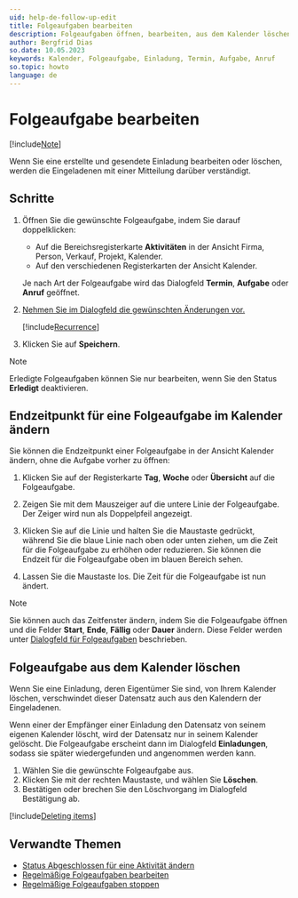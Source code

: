 ```yaml
---
uid: help-de-follow-up-edit
title: Folgeaufgaben bearbeiten
description: Folgeaufgaben öffnen, bearbeiten, aus dem Kalender löschen; Endzeitpunkt für eine Folgeaufgabe im Kalender ändern; Einladung bearbeiten oder löschen
author: Bergfrid Dias
so.date: 10.05.2023
keywords: Kalender, Folgeaufgabe, Einladung, Termin, Aufgabe, Anruf
so.topic: howto
language: de
---
```


# Folgeaufgabe bearbeiten

[!include[Note](includes/note-edit-followup.md)]

Wenn Sie eine erstellte und gesendete Einladung bearbeiten oder löschen, werden die Eingeladenen mit einer Mitteilung darüber verständigt.

## Schritte

1. Öffnen Sie die gewünschte Folgeaufgabe, indem Sie darauf doppelklicken:

    * Auf die Bereichsregisterkarte **Aktivitäten** in der Ansicht Firma, Person, Verkauf, Projekt, Kalender.
    * Auf den verschiedenen Registerkarten der Ansicht Kalender.

    Je nach Art der Folgeaufgabe wird das Dialogfeld **Termin**, **Aufgabe** oder **Anruf** geöffnet.

2. [Nehmen Sie im Dialogfeld die gewünschten Änderungen vor.][3]

    [!include[Recurrence](includes/note-repetition.md)]

3. Klicken Sie auf **Speichern**.

> [!NOTE]
> Erledigte Folgeaufgaben können Sie nur bearbeiten, wenn Sie den Status **Erledigt** deaktivieren.

## <a id="change-end" />Endzeitpunkt für eine Folgeaufgabe im Kalender ändern

Sie können die Endzeitpunkt einer Folgeaufgabe in der Ansicht Kalender ändern, ohne die Aufgabe vorher zu öffnen:

1. Klicken Sie auf der Registerkarte **Tag**, **Woche** oder **Übersicht** auf die Folgeaufgabe.

2. Zeigen Sie mit dem Mauszeiger auf die untere Linie der Folgeaufgabe. Der Zeiger wird nun als Doppelpfeil angezeigt.

3. Klicken Sie auf die Linie und halten Sie die Maustaste gedrückt, während Sie die blaue Linie nach oben oder unten ziehen, um die Zeit für die Folgeaufgabe zu erhöhen oder reduzieren. Sie können die Endzeit für die Folgeaufgabe oben im blauen Bereich sehen.

4. Lassen Sie die Maustaste los. Die Zeit für die Folgeaufgabe ist nun ändert.

> [!NOTE]
> Sie können auch das Zeitfenster ändern, indem Sie die Folgeaufgabe öffnen und die Felder **Start**, **Ende**, **Fällig** oder **Dauer** ändern. Diese Felder werden unter [Dialogfeld für Folgeaufgaben][3] beschrieben.

## <a id="delete" />Folgeaufgabe aus dem Kalender löschen

Wenn Sie eine Einladung, deren Eigentümer Sie sind, von Ihrem Kalender löschen, verschwindet dieser Datensatz auch aus den Kalendern der Eingeladenen.

Wenn einer der Empfänger einer Einladung den Datensatz von seinem eigenen Kalender löscht, wird der Datensatz nur in seinem Kalender gelöscht. Die Folgeaufgabe erscheint dann im Dialogfeld **Einladungen**, sodass sie später wiedergefunden und angenommen werden kann.

1. Wählen Sie die gewünschte Folgeaufgabe aus.
2. Klicken Sie mit der rechten Maustaste, und wählen Sie **Löschen**.
3. Bestätigen oder brechen Sie den Löschvorgang im Dialogfeld Bestätigung ab.

[!include[Deleting items](../../learn/includes/tip-deletion.md)]

## Verwandte Themen

* [Status Abgeschlossen für eine Aktivität ändern][2]
* [Regelmäßige Folgeaufgaben bearbeiten][4]
* [Regelmäßige Folgeaufgaben stoppen][5]

<!-- Referenced links -->
[2]: change-completed-status.md
[3]: screen/dialog-for-followups.md
[4]: recurrence/edit.md
[5]: recurrence/stop.md

<!-- Referenced images -->
